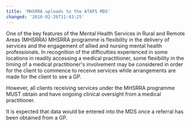 ```yaml
---
title: 'MHSRRA uploads to the ATAPS MDS'
changed: '2016-02-26T11:43:25'
---
```


<p>One of the key features of the Mental Health Services in Rural and Remote Areas (MHSRRA) MHSRRA programme is flexibility in the delivery of services and the engagement of allied and nursing mental health professionals. In recognition of the difficulties experienced in some locations in readily accessing a medical practitioner, some flexibility in the timing of a medical practitioner's involvement may be considered in order for the client to commence to receive services while arrangements are made for the client to see a GP.</p>
<p>However, all clients receiving services under the MHSRRA programme MUST obtain and have ongoing clinical oversight from a medical practitioner.</p>
<p>It is expected that data would be entered into the MDS once a referral has been obtained from a GP.</p>
